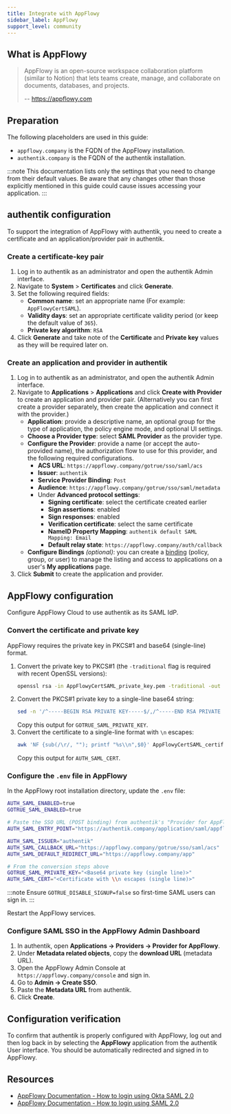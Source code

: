 ```yaml
---
title: Integrate with AppFlowy
sidebar_label: AppFlowy
support_level: community
---
```


## What is AppFlowy

> AppFlowy is an open-source workspace collaboration platform (similar to Notion) that lets teams create, manage, and collaborate on documents, databases, and projects.
> 
> -- https://appflowy.com

## Preparation

The following placeholders are used in this guide:

- `appflowy.company` is the FQDN of the AppFlowy installation.
- `authentik.company` is the FQDN of the authentik installation.

:::note
This documentation lists only the settings that you need to change from their default values. Be aware that any changes other than those explicitly mentioned in this guide could cause issues accessing your application.
:::

## authentik configuration

To support the integration of AppFlowy with authentik, you need to create a certificate and an application/provider pair in authentik.

### Create a certificate-key pair

1. Log in to authentik as an administrator and open the authentik Admin interface. 
2. Navigate to **System** > **Certificates** and click **Generate**.
3. Set the following required fields:
   - **Common name**: set an appropriate name (For example: `AppFlowyCertSAML`).
   - **Validity days**: set an appropriate certificate validity period (or keep the default value of `365`).
   - **Private key algorithm**: `RSA`
4. Click **Generate** and take note of the **Certificate** and **Private key** values as they will be required later on.

### Create an application and provider in authentik

1. Log in to authentik as an administrator, and open the authentik Admin interface.
2. Navigate to **Applications** > **Applications** and click **Create with Provider** to create an application and provider pair. (Alternatively you can first create a provider separately, then create the application and connect it with the provider.)
    - **Application**: provide a descriptive name, an optional group for the type of application, the policy engine mode, and optional UI settings.
    - **Choose a Provider type**: select **SAML Provider** as the provider type.
    - **Configure the Provider**: provide a name (or accept the auto-provided name), the authorization flow to use for this provider, and the following required configurations.
        - **ACS URL**: `https://appflowy.company/gotrue/sso/saml/acs`
        - **Issuer**: `authentik`
        - **Service Provider Binding**: `Post`
        - **Audience**: `https://appflowy.company/gotrue/sso/saml/metadata`
        - Under **Advanced protocol settings**:
            - **Signing certificate**: select the certificate created earlier
            - **Sign assertions**: enabled
            - **Sign responses**: enabled
            - **Verification certificate**: select the same certificate
            - **NameID Property Mapping**: `authentik default SAML Mapping: Email`
            - **Default relay state**: `https://appflowy.company/auth/callback`
    - **Configure Bindings** _(optional)_: you can create a [binding](/docs/add-secure-apps/flows-stages/bindings/) (policy, group, or user) to manage the listing and access to applications on a user's **My applications** page.
3. Click **Submit** to create the application and provider.

## AppFlowy configuration

Configure AppFlowy Cloud to use authentik as its SAML IdP.

### Convert the certificate and private key

AppFlowy requires the private key in PKCS#1 and base64 (single-line) format.

1. Convert the private key to PKCS#1 (the `-traditional` flag is required with recent OpenSSL versions):
   ```bash
   openssl rsa -in AppFlowyCertSAML_private_key.pem -traditional -out key_pkcs1.pem
   ```
2. Convert the PKCS#1 private key to a single-line base64 string:
   ```bash
   sed -n '/^-----BEGIN RSA PRIVATE KEY-----$/,/^-----END RSA PRIVATE KEY-----$/p' key_pkcs1.pem      | grep -v '^-----'      | tr -d '\n'
   ```
   Copy this output for `GOTRUE_SAML_PRIVATE_KEY`.
3. Convert the certificate to a single-line format with `\n` escapes:
   ```bash
   awk 'NF {sub(/\r/, ""); printf "%s\\n",$0}' AppFlowyCertSAML_certificate.pem
   ```
   Copy this output for `AUTH_SAML_CERT`.

### Configure the `.env` file in AppFlowy

In the AppFlowy root installation directory, update the `.env` file:

```bash
AUTH_SAML_ENABLED=true
GOTRUE_SAML_ENABLED=true

# Paste the SSO URL (POST binding) from authentik's "Provider for AppFlowy"
AUTH_SAML_ENTRY_POINT="https://authentik.company/application/saml/appflowy/sso/binding/post"

AUTH_SAML_ISSUER="authentik"
AUTH_SAML_CALLBACK_URL="https://appflowy.company/gotrue/sso/saml/acs"
AUTH_SAML_DEFAULT_REDIRECT_URL="https://appflowy.company/app"

# From the conversion steps above
GOTRUE_SAML_PRIVATE_KEY="<Base64 private key (single line)>"
AUTH_SAML_CERT="<Certificate with \\n escapes (single line)>"
```

:::note
Ensure `GOTRUE_DISABLE_SIGNUP=false` so first-time SAML users can sign in.
:::

Restart the AppFlowy services.

### Configure SAML SSO in the AppFlowy Admin Dashboard

1. In authentik, open **Applications → Providers → Provider for AppFlowy**.
2. Under **Metadata related objects**, copy the **download URL** (metadata URL).
3. Open the AppFlowy Admin Console at `https://appflowy.company/console` and sign in.
4. Go to **Admin → Create SSO**.
5. Paste the **Metadata URL** from authentik.
6. Click **Create**.

## Configuration verification

To confirm that authentik is properly configured with AppFlowy, log out and then log back in by selecting the **AppFlowy** application from the authentik User interface. You should be automatically redirected and signed in to AppFlowy.

## Resources

- [AppFlowy Documentation - How to login using Okta SAML 2.0](https://appflowy.com/docs/How-to-log-in-using-Okta-SAML-2)
- [AppFlowy Documentation - How to login using SAML 2.0](https://appflowy.com/docs/How-to-log-in-using-SAML-2)
